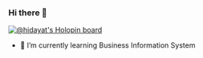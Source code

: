 ### Hi there 👋
[![@hidayat's Holopin board](https://holopin.me/hidayat)](https://holopin.io/@hidayat)
- 🌱 I’m currently learning Business Information System
<!--
**AhmadHidayatP/AhmadHidayatP** is a ✨ _special_ ✨ repository because its `README.md` (this file) appears on your GitHub profile.

Here are some ideas to get you started:

- 🔭 I’m currently working on ...
- 🌱 I’m currently learning ...
- 👯 I’m looking to collaborate on ...
- 🤔 I’m looking for help with ...
- 💬 Ask me about ...
- 📫 How to reach me: ...
- 😄 Pronouns: ...
- ⚡ Fun fact: ...
-->
